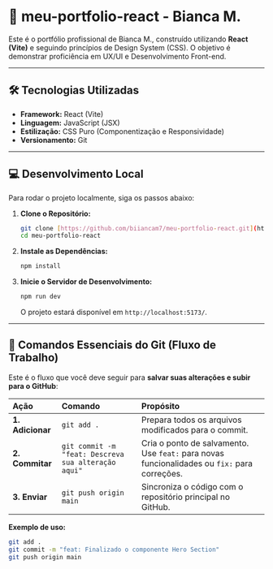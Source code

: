 # 🚀 meu-portfolio-react - Bianca M.

Este é o portfólio profissional de Bianca M., construído utilizando **React (Vite)** e seguindo princípios de Design System (CSS). O objetivo é demonstrar proficiência em UX/UI e Desenvolvimento Front-end.

---

## 🛠️ Tecnologias Utilizadas

* **Framework:** React (Vite)
* **Linguagem:** JavaScript (JSX)
* **Estilização:** CSS Puro (Componentização e Responsividade)
* **Versionamento:** Git

---

## 💻 Desenvolvimento Local

Para rodar o projeto localmente, siga os passos abaixo:

1.  **Clone o Repositório:**
    ```bash
    git clone [https://github.com/biiancam7/meu-portfolio-react.git](https://github.com/biiancam7/meu-portfolio-react.git)
    cd meu-portfolio-react
    ```
2.  **Instale as Dependências:**
    ```bash
    npm install
    ```
3.  **Inicie o Servidor de Desenvolvimento:**
    ```bash
    npm run dev
    ```
    O projeto estará disponível em `http://localhost:5173/`.

---

## 💾 Comandos Essenciais do Git (Fluxo de Trabalho)

Este é o fluxo que você deve seguir para **salvar suas alterações e subir para o GitHub**:

| Ação | Comando | Propósito |
| :--- | :--- | :--- |
| **1. Adicionar** | `git add .` | Prepara todos os arquivos modificados para o commit. |
| **2. Commitar** | `git commit -m "feat: Descreva sua alteração aqui"` | Cria o ponto de salvamento. Use `feat:` para novas funcionalidades ou `fix:` para correções. |
| **3. Enviar** | `git push origin main` | Sincroniza o código com o repositório principal no GitHub. |

**Exemplo de uso:**
```bash
git add .
git commit -m "feat: Finalizado o componente Hero Section"
git push origin main